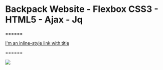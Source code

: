 # Backpack Website - Flexbox CSS3 - HTML5 - Ajax - Jq
======

[I'm an inline-style link with title](https://loicbrigardis.github.io/Backpack-website/index.html "Backpack Homepage")

======

![](http://loic-design.fr/travel/travel.gif)


